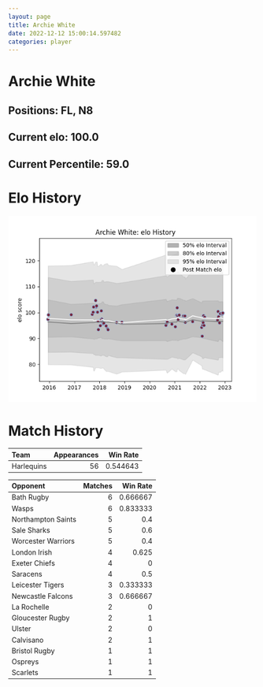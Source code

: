 ```yaml
---  
layout: page  
title: Archie White  
date: 2022-12-12 15:00:14.597482  
categories: player  
---
```

# Archie White

## Positions: FL, N8

## Current elo: 100.0

## Current Percentile: 59.0

# Elo History


![elo history](history_ArchieWhite.png)
# Match History


| Team       |   Appearances |   Win Rate |
|:-----------|--------------:|-----------:|
| Harlequins |            56 |   0.544643 |

| Opponent           |   Matches |   Win Rate |
|:-------------------|----------:|-----------:|
| Bath Rugby         |         6 |   0.666667 |
| Wasps              |         6 |   0.833333 |
| Northampton Saints |         5 |   0.4      |
| Sale Sharks        |         5 |   0.6      |
| Worcester Warriors |         5 |   0.4      |
| London Irish       |         4 |   0.625    |
| Exeter Chiefs      |         4 |   0        |
| Saracens           |         4 |   0.5      |
| Leicester Tigers   |         3 |   0.333333 |
| Newcastle Falcons  |         3 |   0.666667 |
| La Rochelle        |         2 |   0        |
| Gloucester Rugby   |         2 |   1        |
| Ulster             |         2 |   0        |
| Calvisano          |         2 |   1        |
| Bristol Rugby      |         1 |   1        |
| Ospreys            |         1 |   1        |
| Scarlets           |         1 |   1        |